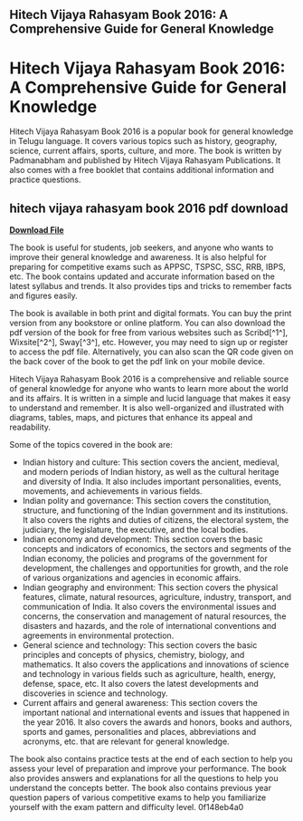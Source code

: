## Hitech Vijaya Rahasyam Book 2016: A Comprehensive Guide for General Knowledge

  
# Hitech Vijaya Rahasyam Book 2016: A Comprehensive Guide for General Knowledge
 
Hitech Vijaya Rahasyam Book 2016 is a popular book for general knowledge in Telugu language. It covers various topics such as history, geography, science, current affairs, sports, culture, and more. The book is written by Padmanabham and published by Hitech Vijaya Rahasyam Publications. It also comes with a free booklet that contains additional information and practice questions.
 
## hitech vijaya rahasyam book 2016 pdf download


[**Download File**](https://www.google.com/url?q=https%3A%2F%2Furllio.com%2F2tLwFU&sa=D&sntz=1&usg=AOvVaw25cUs92rpZTITYqe0qDoq9)

 
The book is useful for students, job seekers, and anyone who wants to improve their general knowledge and awareness. It is also helpful for preparing for competitive exams such as APPSC, TSPSC, SSC, RRB, IBPS, etc. The book contains updated and accurate information based on the latest syllabus and trends. It also provides tips and tricks to remember facts and figures easily.
 
The book is available in both print and digital formats. You can buy the print version from any bookstore or online platform. You can also download the pdf version of the book for free from various websites such as Scribd[^1^], Wixsite[^2^], Sway[^3^], etc. However, you may need to sign up or register to access the pdf file. Alternatively, you can also scan the QR code given on the back cover of the book to get the pdf link on your mobile device.
 
Hitech Vijaya Rahasyam Book 2016 is a comprehensive and reliable source of general knowledge for anyone who wants to learn more about the world and its affairs. It is written in a simple and lucid language that makes it easy to understand and remember. It is also well-organized and illustrated with diagrams, tables, maps, and pictures that enhance its appeal and readability.
  
Some of the topics covered in the book are:
 
- Indian history and culture: This section covers the ancient, medieval, and modern periods of Indian history, as well as the cultural heritage and diversity of India. It also includes important personalities, events, movements, and achievements in various fields.
- Indian polity and governance: This section covers the constitution, structure, and functioning of the Indian government and its institutions. It also covers the rights and duties of citizens, the electoral system, the judiciary, the legislature, the executive, and the local bodies.
- Indian economy and development: This section covers the basic concepts and indicators of economics, the sectors and segments of the Indian economy, the policies and programs of the government for development, the challenges and opportunities for growth, and the role of various organizations and agencies in economic affairs.
- Indian geography and environment: This section covers the physical features, climate, natural resources, agriculture, industry, transport, and communication of India. It also covers the environmental issues and concerns, the conservation and management of natural resources, the disasters and hazards, and the role of international conventions and agreements in environmental protection.
- General science and technology: This section covers the basic principles and concepts of physics, chemistry, biology, and mathematics. It also covers the applications and innovations of science and technology in various fields such as agriculture, health, energy, defense, space, etc. It also covers the latest developments and discoveries in science and technology.
- Current affairs and general awareness: This section covers the important national and international events and issues that happened in the year 2016. It also covers the awards and honors, books and authors, sports and games, personalities and places, abbreviations and acronyms, etc. that are relevant for general knowledge.

The book also contains practice tests at the end of each section to help you assess your level of preparation and improve your performance. The book also provides answers and explanations for all the questions to help you understand the concepts better. The book also contains previous year question papers of various competitive exams to help you familiarize yourself with the exam pattern and difficulty level.
 0f148eb4a0
